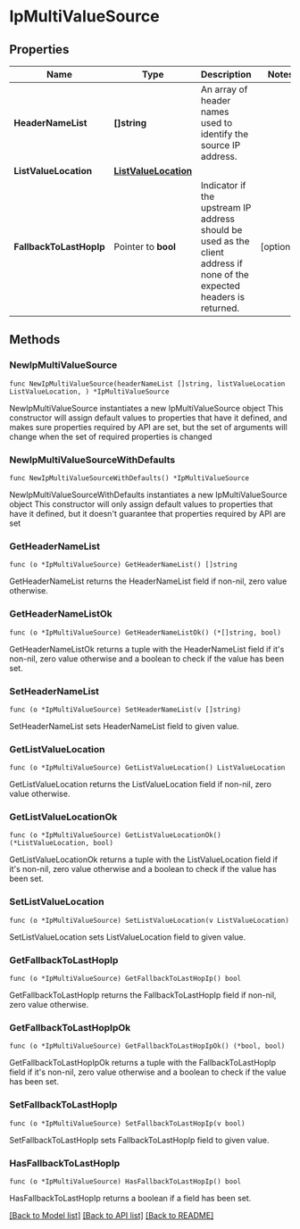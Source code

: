 # IpMultiValueSource

## Properties

Name | Type | Description | Notes
------------ | ------------- | ------------- | -------------
**HeaderNameList** | **[]string** | An array of header names used to identify the source IP address. | 
**ListValueLocation** | [**ListValueLocation**](ListValueLocation.md) |  | 
**FallbackToLastHopIp** | Pointer to **bool** | Indicator if the upstream IP address should be used as the client address if none of the expected headers is returned. | [optional] 

## Methods

### NewIpMultiValueSource

`func NewIpMultiValueSource(headerNameList []string, listValueLocation ListValueLocation, ) *IpMultiValueSource`

NewIpMultiValueSource instantiates a new IpMultiValueSource object
This constructor will assign default values to properties that have it defined,
and makes sure properties required by API are set, but the set of arguments
will change when the set of required properties is changed

### NewIpMultiValueSourceWithDefaults

`func NewIpMultiValueSourceWithDefaults() *IpMultiValueSource`

NewIpMultiValueSourceWithDefaults instantiates a new IpMultiValueSource object
This constructor will only assign default values to properties that have it defined,
but it doesn't guarantee that properties required by API are set

### GetHeaderNameList

`func (o *IpMultiValueSource) GetHeaderNameList() []string`

GetHeaderNameList returns the HeaderNameList field if non-nil, zero value otherwise.

### GetHeaderNameListOk

`func (o *IpMultiValueSource) GetHeaderNameListOk() (*[]string, bool)`

GetHeaderNameListOk returns a tuple with the HeaderNameList field if it's non-nil, zero value otherwise
and a boolean to check if the value has been set.

### SetHeaderNameList

`func (o *IpMultiValueSource) SetHeaderNameList(v []string)`

SetHeaderNameList sets HeaderNameList field to given value.


### GetListValueLocation

`func (o *IpMultiValueSource) GetListValueLocation() ListValueLocation`

GetListValueLocation returns the ListValueLocation field if non-nil, zero value otherwise.

### GetListValueLocationOk

`func (o *IpMultiValueSource) GetListValueLocationOk() (*ListValueLocation, bool)`

GetListValueLocationOk returns a tuple with the ListValueLocation field if it's non-nil, zero value otherwise
and a boolean to check if the value has been set.

### SetListValueLocation

`func (o *IpMultiValueSource) SetListValueLocation(v ListValueLocation)`

SetListValueLocation sets ListValueLocation field to given value.


### GetFallbackToLastHopIp

`func (o *IpMultiValueSource) GetFallbackToLastHopIp() bool`

GetFallbackToLastHopIp returns the FallbackToLastHopIp field if non-nil, zero value otherwise.

### GetFallbackToLastHopIpOk

`func (o *IpMultiValueSource) GetFallbackToLastHopIpOk() (*bool, bool)`

GetFallbackToLastHopIpOk returns a tuple with the FallbackToLastHopIp field if it's non-nil, zero value otherwise
and a boolean to check if the value has been set.

### SetFallbackToLastHopIp

`func (o *IpMultiValueSource) SetFallbackToLastHopIp(v bool)`

SetFallbackToLastHopIp sets FallbackToLastHopIp field to given value.

### HasFallbackToLastHopIp

`func (o *IpMultiValueSource) HasFallbackToLastHopIp() bool`

HasFallbackToLastHopIp returns a boolean if a field has been set.


[[Back to Model list]](../README.md#documentation-for-models) [[Back to API list]](../README.md#documentation-for-api-endpoints) [[Back to README]](../README.md)


